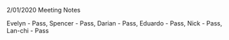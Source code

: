 2/01/2020 Meeting Notes

Evelyn - Pass, Spencer - Pass, Darian - Pass, Eduardo - Pass, Nick - Pass, Lan-chi - Pass
